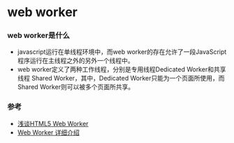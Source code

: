 # web worker
### web worker是什么
- javascript运行在单线程环境中，而web worker的存在允许了一段JavaScript程序运行在主线程之外的另外一个线程中。
- web worker定义了两种工作线程，分别是专用线程Dedicated Worker和共享线程 Shared Worker，其中，Dedicated Worker只能为一个页面所使用，而Shared Worker则可以被多个页面所共享。

### 参考
   - [浅谈HTML5 Web Worker](https://zhuanlan.zhihu.com/p/95021220)
   - [Web Worker 详细介绍](https://segmentfault.com/a/1190000012528806)
